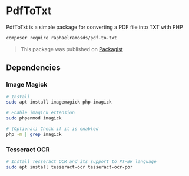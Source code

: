 # PdfToTxt

PdfToTxt is a simple package for converting a PDF file into TXT with PHP

```bash
composer require raphaelramosds/pdf-to-txt
```

> This package was published on [Packagist](https://packagist.org/)

## Dependencies

### Image Magick

```bash
# Install
sudo apt install imagemagick php-imagick

# Enable imagick extension
sudo phpenmod imagick

# (Optional) Check if it is enabled
php -m | grep imagick
```

### Tesseract OCR

```bash
# Install Tesseract OCR and its support to PT-BR language
sudo apt install tesseract-ocr tesseract-ocr-por
```